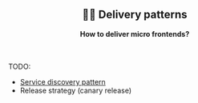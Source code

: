 <div align="center">
    <h2>👨‍🍳 Delivery patterns</h2>
    <strong>How to deliver micro frontends?</strong>
</div>
<br>
<br>

TODO: 
- [Service discovery pattern](https://github.com/awslabs/frontend-discovery)
- Release strategy (canary release)